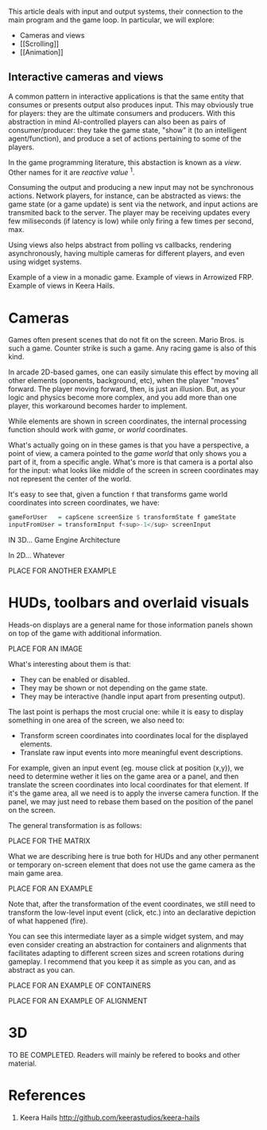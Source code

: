 This article deals with input and output systems, their connection to the main
program and the game loop. In particular, we will explore:

* Cameras and views
* [[Scrolling]]
* [[Animation]]

## Interactive cameras and views

A common pattern in interactive applications is that the same entity that
consumes or presents output also produces input. This may obviously true
for players: they are the ultimate consumers and producers. With this abstraction
in mind AI-controlled players can also been as pairs of consumer/producer:
they take the game state, "show" it (to an intelligent agent/function),
and produce a set of actions pertaining to some of the players.

In the game programming literature, this abstaction is known as a *view*.
Other names for it are *reactive value* <sup>1</sup>.

Consuming the output and producing a new input may not be synchronous actions.
Network players, for instance, can be abstracted as views: the game state (or a
game update) is sent via the network, and input actions are transmited back to
the server. The player may be receiving updates every few miliseconds (if
latency is low) while only firing a few times per second, max.

Using views also helps abstract from polling vs callbacks, rendering
asynchronously, having multiple cameras for different players, and even using
widget systems.

Example of a view in a monadic game.
Example of views in Arrowized FRP.
Example of views in Keera Hails.

# Cameras

Games often present scenes that do not fit on the screen. Mario Bros. is such a
game. Counter strike is such a game. Any racing game is also of this kind.

In arcade 2D-based games, one can easily simulate this effect by moving all
other elements (oponents, background, etc), when the player "moves" forward.
The player moving forward, then, is just an illusion.  But, as your logic and
physics become more complex, and you add more than one player, this workaround
becomes harder to implement.

While elements are shown in screen coordinates, the internal processing
function should work with *game*, or *world* coordinates.

What's actually going on in these games is that you have a perspective, a point
of view, a camera pointed to the *game world* that only shows you a part of it,
from a specific angle. What's more is that camera is a portal also for the
input: what looks like middle of the screen in screen coordinates may not
represent the center of the world.

It's easy to see that, given a function `f` that transforms game world
coordinates into screen coordinates, we have:

``` haskell
gameForUser   = capScene screenSize $ transformState f gameState
inputFromUser = transformInput f<sup>-1</sup> screenInput
``` 

IN 3D... Game Engine Architecture

In 2D... Whatever

PLACE FOR ANOTHER EXAMPLE

# HUDs, toolbars and overlaid visuals

Heads-on displays are a general name for those information panels 
shown on top of the game with additional information.

PLACE FOR AN IMAGE

What's interesting about them is that:
* They can be enabled or disabled.
* They may be shown or not depending on the game state.
* They may be interactive (handle input apart from presenting output).

The last point is perhaps the most crucial one: while it is easy to display
something in one area of the screen, we also need to:
* Transform screen coordinates into coordinates local for the displayed elements.
* Translate raw input events into more meaningful event descriptions.

For example, given an input event (eg. mouse click at position (x,y)), we need to
determine wether it lies on the game area or a panel, and then translate the
screen coordinates into local coordinates for that element. If it's the game
area, all we need is to apply the inverse camera function. If the panel, we may
just need to rebase them based on the position of the panel on the screen.

The general transformation is as follows:

PLACE FOR THE MATRIX

What we are describing here is true both for HUDs and any other permanent or
temporary on-screen element that does not use the game camera as the main
game area.

PLACE FOR AN EXAMPLE

Note that, after the transformation of the event coordinates, we still need
to transform the low-level input event (click, etc.) into an declarative
depiction of what happened (fire).

You can see this intermediate layer as a simple widget system, and may even
consider creating an abstraction for containers and alignments that facilitates
adapting to different screen sizes and screen rotations during gameplay. I
recommend that you keep it as simple as you can, and as abstract as you can.

PLACE FOR AN EXAMPLE OF CONTAINERS

PLACE FOR AN EXAMPLE OF ALIGNMENT

# 3D

TO BE COMPLETED. Readers will mainly be refered to books and other material.

# References

1. Keera Hails http://github.com/keerastudios/keera-hails
